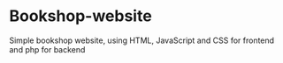 # Bookshop-website
Simple bookshop website, using HTML, JavaScript and CSS for frontend and php for backend
